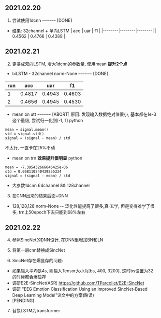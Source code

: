 ## 2021.02.20

1. 尝试使用1dcnn ------- [DONE]
+ 结果:
32channel + 单向LSTM
| acc    | uar    | f1     |
|--------|--------|--------|
| 0.4562 | 0.4766 | 0.4389 |


## 2021.02.21

2. 更换成双向LSTM, 增大1dcnn的参数量, 使用mean **提升2个点**
+ biLSTM - 32channel norm-None ------- [DONE]

| run | acc    | uar    | f1     |
|-----|--------|--------|--------|
| 1   | 0.4817 | 0.4943 | 0.4603 |
| 2   | 0.4656 | 0.4945 | 0.4530 |

+ mean on utt ------- [ABORT]
原因: 发现输入数据绝对值很小, 基本都在1e-3这个量级, 尝试归一化到[-1, 1]
python
```
mean = signal.mean()
std = signal.std()
signal = (signal - mean) / std
```
不太行, 一直卡在25%不动

+ mean on trn **效果提升很明显**
python
```
mean = -7.395432666646425e-06
std = 0.058110240439255334
signal = (signal - mean) / std
```

+ 大参数1dcnn 64channel && 128channel


3. 在CNN出来的结果后面+DNN
+ 128,128,128 norm-None -- 泛化性能提高了很多,真·玄学, 但是变得难学了很多, trn上50epoch下去只能到68%左右

## 2021.02.22
4. 参照SincNet的DNN设计, 在DNN里增加BN和LN

5. 将第一层cnn替换成SincNet 

6. SincNet存在爆显存的问题:
+ 如果输入平均是4s, 则输入Tensor大小为[bs, 400, 3200], 这时bs设置为32的时候都会爆显存
+ 调研E2E-SincNet(ASR) https://github.com/TParcollet/E2E-SincNet
+ 调研 "EEG Emotion Classiﬁcation Using an Improved SincNet-Based Deep Learning Model"论文中的方案(略读)
+ [PENDING]

7. 替换LSTM为transformer